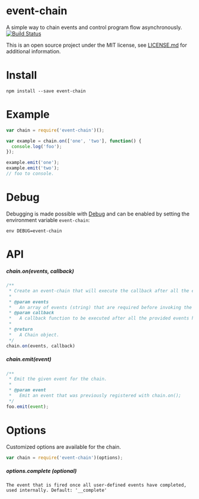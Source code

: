 # event-chain
A simple way to chain events and control program flow asynchronously. [![Build Status](https://travis-ci.org/zackurben/event-chain.svg?branch=master)](https://travis-ci.org/zackurben/event-chain)

This is an open source project under the MIT license, see [LICENSE.md](LICENSE.md) for additional information.

# Install
```
npm install --save event-chain
```

# Example
```javascript
var chain = require('event-chain')();

var example = chain.on(['one', 'two'], function() {
  console.log('foo');
});

example.emit('one');
example.emit('two');
// foo to console.
```

# Debug
Debugging is made possible with [Debug](https://www.npmjs.com/package/debug) and can be enabled by setting the
environment variable `event-chain`:

```
env DEBUG=event-chain
```

# API
##### chain.on(events, callback)

```javascript
/**
 * Create an event-chain that will execute the callback after all the events have been emitted.
 *
 * @param events
 *   An array of events (string) that are required before invoking the callback.
 * @param callback
 *   A callback function to be executed after all the provided events have been fired.
 *
 * @return
 *   A Chain object.
 */
chain.on(events, callback)
```

##### chain.emit(event)

```javascript
/**
 * Emit the given event for the chain.
 *
 * @param event
 *   Emit an event that was previously registered with chain.on();
 */
foo.emit(event);
```

# Options
Customized options are available for the chain.

```javascript
var chain = require('event-chain')(options);
```

##### options.complete (optional)
```
The event that is fired once all user-defined events have completed, used internally. Default: '__complete'
```
